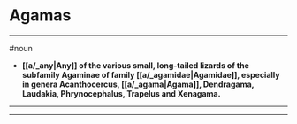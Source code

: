 # Agamas
---
#noun
- **[[a/_any|Any]] of the various small, long-tailed lizards of the subfamily Agaminae of family [[a/_agamidae|Agamidae]], especially in genera Acanthocercus, [[a/_agama|Agama]], Dendragama, Laudakia, Phrynocephalus, Trapelus and Xenagama.**
---
---
